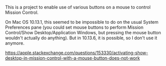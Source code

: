 This is a project to enable use of various buttons on a mouse to control Mission Control.

On Mac OS 10.13.1, this seemed to be impossible to do on the usual System Preferences pane (you could set mouse buttons to perform Mission Control/Show Desktop/Application Windows, but pressing the mouse button wouldn't actually do anything). But in 10.13.6, it is possible, so I don't use it anymore.

https://apple.stackexchange.com/questions/153330/activating-show-desktop-in-mission-control-with-a-mouse-button-does-not-work
